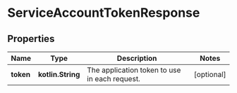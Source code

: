 
# ServiceAccountTokenResponse

## Properties
Name | Type | Description | Notes
------------ | ------------- | ------------- | -------------
**token** | **kotlin.String** | The application token to use in each request. |  [optional]



